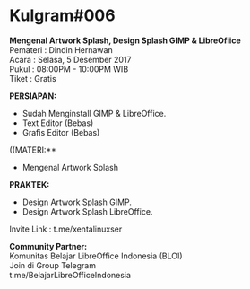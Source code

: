 # Kulgram#006  
**Mengenal Artwork Splash, Design Splash GIMP & LibreOfiice**  
Pemateri    : Dindin Hernawan  
Acara       : Selasa, 5 Desember 2017  
Pukul       : 08:00PM - 10:00PM WIB  
Tiket       : Gratis  

**PERSIAPAN:**  
+ Sudah Menginstall GIMP & LibreOffice.  
+ Text Editor (Bebas)  
+ Grafis Editor (Bebas)  

((MATERI:**
+ Mengenal Artwork Splash  

**PRAKTEK:**
+ Design Artwork Splash GIMP.  
+ Design Artwork Splash LibreOffice.  

Invite Link : t.me/xentalinuxser  

**Community Partner:**  
Komunitas Belajar LibreOffice Indonesia (BLOI)  
Join di Group Telegram   
t.me/BelajarLibreOfficeIndonesia  
